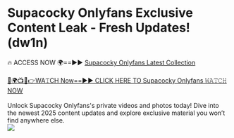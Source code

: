 # Supacocky Onlyfans Exclusive Content Leak - Fresh Updates! (dw1n)

🔥 ACCESS NOW 🌍==►► <a href="https://tinyurl.com/kvy9nzfs" rel="nofollow">Supacocky Onlyfans Latest Collection</a>
<br><br>
[🔴🌍📺📱👉WA𝚃CH Now==►► CLICK HERE TO Supacocky Onlyfans 𝚆𝙰𝚃𝙲𝙷 NOW](https://tinyurl.com/kvy9nzfs)
<br><br>
Unlock Supacocky Onlyfans's private videos and photos today! Dive into the newest 2025 content updates and explore exclusive material you won’t find anywhere else.
<br>
<a href="https://tinyurl.com/kvy9nzfs" rel="nofollow" data-target="animated-image.originalLink"><img src="https://camo.githubusercontent.com/8a4f000d20f83aca3bf7ec5f350d767afa0574a8a352519fd8cfa583a6f93a33/68747470733a2f2f692e696d6775722e636f6d2f644a486b345a712e676966" data-canonical-src="https://i.imgur.com/dJHk4Zq.gif" style="max-width: 100%; display: inline-block;" data-target="animated-image.originalImage"></a>
<br>
